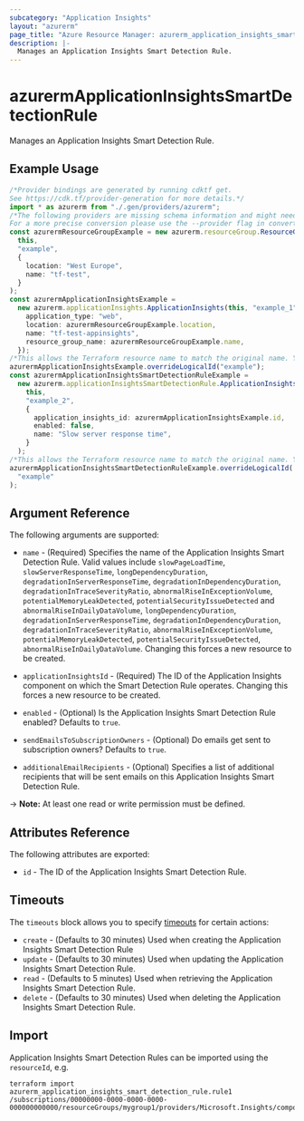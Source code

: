 ```yaml
---
subcategory: "Application Insights"
layout: "azurerm"
page_title: "Azure Resource Manager: azurerm_application_insights_smart_detection_rule"
description: |-
  Manages an Application Insights Smart Detection Rule.
---
```


# azurermApplicationInsightsSmartDetectionRule

Manages an Application Insights Smart Detection Rule.

## Example Usage

```typescript
/*Provider bindings are generated by running cdktf get.
See https://cdk.tf/provider-generation for more details.*/
import * as azurerm from "./.gen/providers/azurerm";
/*The following providers are missing schema information and might need manual adjustments to synthesize correctly: azurerm.
For a more precise conversion please use the --provider flag in convert.*/
const azurermResourceGroupExample = new azurerm.resourceGroup.ResourceGroup(
  this,
  "example",
  {
    location: "West Europe",
    name: "tf-test",
  }
);
const azurermApplicationInsightsExample =
  new azurerm.applicationInsights.ApplicationInsights(this, "example_1", {
    application_type: "web",
    location: azurermResourceGroupExample.location,
    name: "tf-test-appinsights",
    resource_group_name: azurermResourceGroupExample.name,
  });
/*This allows the Terraform resource name to match the original name. You can remove the call if you don't need them to match.*/
azurermApplicationInsightsExample.overrideLogicalId("example");
const azurermApplicationInsightsSmartDetectionRuleExample =
  new azurerm.applicationInsightsSmartDetectionRule.ApplicationInsightsSmartDetectionRule(
    this,
    "example_2",
    {
      application_insights_id: azurermApplicationInsightsExample.id,
      enabled: false,
      name: "Slow server response time",
    }
  );
/*This allows the Terraform resource name to match the original name. You can remove the call if you don't need them to match.*/
azurermApplicationInsightsSmartDetectionRuleExample.overrideLogicalId(
  "example"
);

```

## Argument Reference

The following arguments are supported:

*   `name` - (Required) Specifies the name of the Application Insights Smart Detection Rule. Valid values include `slowPageLoadTime`, `slowServerResponseTime`, `longDependencyDuration`, `degradationInServerResponseTime`, `degradationInDependencyDuration`, `degradationInTraceSeverityRatio`, `abnormalRiseInExceptionVolume`, `potentialMemoryLeakDetected`, `potentialSecurityIssueDetected` and `abnormalRiseInDailyDataVolume`, `longDependencyDuration`, `degradationInServerResponseTime`, `degradationInDependencyDuration`, `degradationInTraceSeverityRatio`, `abnormalRiseInExceptionVolume`, `potentialMemoryLeakDetected`, `potentialSecurityIssueDetected`, `abnormalRiseInDailyDataVolume`. Changing this forces a new resource to be created.

*   `applicationInsightsId` - (Required) The ID of the Application Insights component on which the Smart Detection Rule operates. Changing this forces a new resource to be created.

*   `enabled` - (Optional) Is the Application Insights Smart Detection Rule enabled? Defaults to `true`.

*   `sendEmailsToSubscriptionOwners` - (Optional) Do emails get sent to subscription owners? Defaults to `true`.

*   `additionalEmailRecipients` - (Optional) Specifies a list of additional recipients that will be sent emails on this Application Insights Smart Detection Rule.

\-> **Note:** At least one read or write permission must be defined.

## Attributes Reference

The following attributes are exported:

* `id` - The ID of the Application Insights Smart Detection Rule.

## Timeouts

The `timeouts` block allows you to specify [timeouts](https://www.terraform.io/language/resources/syntax#operation-timeouts) for certain actions:

* `create` - (Defaults to 30 minutes) Used when creating the Application Insights Smart Detection Rule
* `update` - (Defaults to 30 minutes) Used when updating the Application Insights Smart Detection Rule.
* `read` - (Defaults to 5 minutes) Used when retrieving the Application Insights Smart Detection Rule.
* `delete` - (Defaults to 30 minutes) Used when deleting the Application Insights Smart Detection Rule.

## Import

Application Insights Smart Detection Rules can be imported using the `resourceId`, e.g.

```console
terraform import azurerm_application_insights_smart_detection_rule.rule1 /subscriptions/00000000-0000-0000-0000-000000000000/resourceGroups/mygroup1/providers/Microsoft.Insights/components/mycomponent1/smartDetectionRule/myrule1
```
